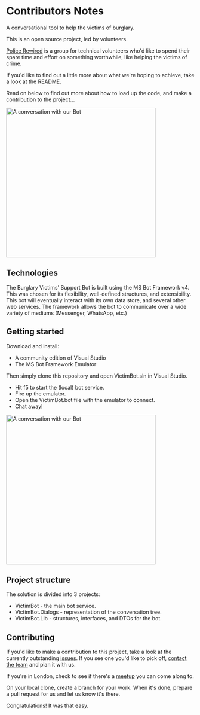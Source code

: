 # Contributors Notes

A conversational tool to help the victims of burglary.

This is an open source project, led by volunteers.

[Police Rewired](https://policerewired.org) is a group for technical volunteers who'd like to spend their spare time and effort on something worthwhile, like helping the victims of crime.

If you'd like to find out a little more about what we're hoping to achieve, take a look at the [README](README.md).

Read on below to find out more about how to load up the code, and make a contribution to the project...

<img src="https://github.com/PoliceRewired/burglary-victims-support-bot/raw/master/images/bot-in-emulator.png" width="400" title="A conversation with our Bot" />

## Technologies

The Burglary Victims' Support Bot is built using the MS Bot Framework v4. This was chosen for its flexibility, well-defined structures, and extensibility. This bot will eventually interact with its own data store, and several other web services. The framework allows the bot to communicate over a wide variety of mediums (Messenger, WhatsApp, etc.)

## Getting started

Download and install:

* A community edition of Visual Studio
* The MS Bot Framework Emulator

Then simply clone this repository and open VictimBot.sln in Visual Studio.

* Hit f5 to start the (local) bot service.
* Fire up the emulator.
* Open the VictimBot.bot file with the emulator to connect.
* Chat away!

<img src="https://github.com/PoliceRewired/burglary-victims-support-bot/raw/master/images/bot-running.png" width="400" title="A conversation with our Bot" />

## Project structure

The solution is divided into 3 projects:
* VictimBot - the main bot service.
* VictimBot.Dialogs - representation of the conversation tree.
* VictimBot.Lib - structures, interfaces, and DTOs for the bot.

## Contributing

If you'd like to make a contribution to this project, take a look at the currently outstanding [issues](https://github.com/PoliceRewired/burglary-victims-support-bot/issues). If you see one you'd like to pick off, [contact the team](mailto:team@policerewired.org) and plan it with us.

If you're in London, check to see if there's a [meetup](https://policerewired.org) you can come along to.

On your local clone, create a branch for your work. When it's done, prepare a pull request for us and let us know it's there.

Congratulations! It was that easy.
